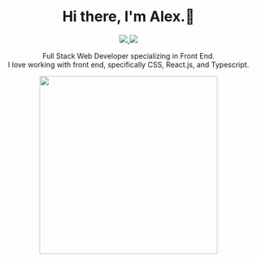 <h1 align='center'>
  Hi there, I'm Alex.👋
</h1>

<p align='center'>

<a href="https://alexander1262.github.io/React-Portfolio/](https://www.alexanderweissportfolio.com/" target="_blank">
<img src="https://img.shields.io/badge/-Portfolio-yellowgreen?style=for-the-badge&logo=appveyor" />
  </a>
<a href="https://www.linkedin.com/in/alexander-weiss-571356174/" target="_blank">
  <img src="https://img.shields.io/badge/LinkedIn-0077B5?style=for-the-badge&logo=linkedin&logoColor=white" />
</a>
</p>


<p align="center">
 Full Stack Web Developer specializing in Front End.<br>
 I love working with front end, specifically CSS, React.js, and Typescript.<br>
    </p>
    
<p align='center'>    
<a href="#"><img src="https://github-readme-stats.vercel.app/api/top-langs/?username=alexander1262&theme=dark" width="350"></a>
</p>
<!--
**alexander1262/alexander1262** is a ✨ _special_ ✨ repository because its `README.md` (this file) appears on your GitHub profile.

Here are some ideas to get you started:

- 🔭 I’m currently working on ...
- 🌱 I’m currently learning ...
- 👯 I’m looking to collaborate on ...
- 🤔 I’m looking for help with ...
- 💬 Ask me about ...
- 📫 How to reach me: ...
- 😄 Pronouns: ...
- ⚡ Fun fact: ...
-->
